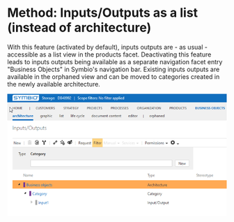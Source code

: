 # Method: Inputs/Outputs as a list (instead of architecture)


With this feature (activated by default), inputs outputs are - as usual - accessible as a list view in the products facet. 
Deactivating this feature leads to inputs outputs being available as a separate navigation facet entry "Business Objects" in Symbio's navigation bar.
Existing inputs outputs are available in the orphaned view and can be moved to categories created in the newly available architecture.

![screen](../media/list-view-inputsoutputs.png)